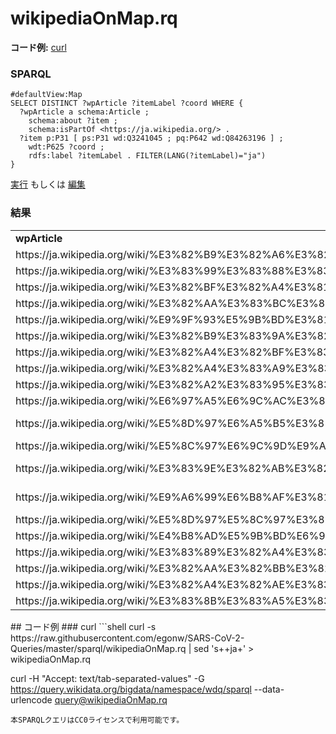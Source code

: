 # wikipediaOnMap.rq
**コード例:** [curl](#curl)
### SPARQL
```sparql
#defaultView:Map
SELECT DISTINCT ?wpArticle ?itemLabel ?coord WHERE {
  ?wpArticle a schema:Article ;
    schema:about ?item ;
    schema:isPartOf <https://ja.wikipedia.org/> .
  ?item p:P31 [ ps:P31 wd:Q3241045 ; pq:P642 wd:Q84263196 ] ;
    wdt:P625 ?coord ;
    rdfs:label ?itemLabel . FILTER(LANG(?itemLabel)="ja")
}
```
[実行](https://query.wikidata.org/embed.html#%23defaultView%3AMap%0ASELECT%20DISTINCT%20%3FwpArticle%20%3FitemLabel%20%3Fcoord%20WHERE%20%7B%0A%20%20%3FwpArticle%20a%20schema%3AArticle%20%3B%0A%20%20%20%20schema%3Aabout%20%3Fitem%20%3B%0A%20%20%20%20schema%3AisPartOf%20%3Chttps%3A%2F%2Fja.wikipedia.org%2F%3E%20.%0A%20%20%3Fitem%20p%3AP31%20%5B%20ps%3AP31%20wd%3AQ3241045%20%3B%20pq%3AP642%20wd%3AQ84263196%20%5D%20%3B%0A%20%20%20%20wdt%3AP625%20%3Fcoord%20%3B%0A%20%20%20%20rdfs%3Alabel%20%3FitemLabel%20.%20FILTER%28LANG%28%3FitemLabel%29%3D%22ja%22%29%0A%7D%0A) もしくは [編集](https://query.wikidata.org/#%23defaultView%3AMap%0ASELECT%20DISTINCT%20%3FwpArticle%20%3FitemLabel%20%3Fcoord%20WHERE%20%7B%0A%20%20%3FwpArticle%20a%20schema%3AArticle%20%3B%0A%20%20%20%20schema%3Aabout%20%3Fitem%20%3B%0A%20%20%20%20schema%3AisPartOf%20%3Chttps%3A%2F%2Fja.wikipedia.org%2F%3E%20.%0A%20%20%3Fitem%20p%3AP31%20%5B%20ps%3AP31%20wd%3AQ3241045%20%3B%20pq%3AP642%20wd%3AQ84263196%20%5D%20%3B%0A%20%20%20%20wdt%3AP625%20%3Fcoord%20%3B%0A%20%20%20%20rdfs%3Alabel%20%3FitemLabel%20.%20FILTER%28LANG%28%3FitemLabel%29%3D%22ja%22%29%0A%7D%0A)


### 結果
<table>
  <tr>
    <td><b>wpArticle</b></td>
    <td><b>coord</b></td>
  </tr>
  <tr>
    <td>https://ja.wikipedia.org/wiki/%E3%82%B9%E3%82%A6%E3%82%A7%E3%83%BC%E3%83%87%E3%83%B3%E3%81%AB%E3%81%8A%E3%81%91%E3%82%8B2019%E5%B9%B4%E3%82%B3%E3%83%AD%E3%83%8A%E3%82%A6%E3%82%A4%E3%83%AB%E3%82%B9%E6%84%9F%E6%9F%93%E7%97%87%E3%81%AE%E6%B5%81%E8%A1%8C%E7%8A%B6%E6%B3%81</td>
    <td>Point(15.0 61.0)</td>
  </tr>
  <tr>
    <td>https://ja.wikipedia.org/wiki/%E3%83%99%E3%83%88%E3%83%8A%E3%83%A0%E3%81%AB%E3%81%8A%E3%81%91%E3%82%8B2019%E5%B9%B4%E3%82%B3%E3%83%AD%E3%83%8A%E3%82%A6%E3%82%A4%E3%83%AB%E3%82%B9%E6%84%9F%E6%9F%93%E7%97%87%E3%81%AE%E6%B5%81%E8%A1%8C%E7%8A%B6%E6%B3%81</td>
    <td>Point(108.0 16.0)</td>
  </tr>
  <tr>
    <td>https://ja.wikipedia.org/wiki/%E3%82%BF%E3%82%A4%E3%81%AB%E3%81%8A%E3%81%91%E3%82%8B2019%E5%B9%B4%E3%82%B3%E3%83%AD%E3%83%8A%E3%82%A6%E3%82%A4%E3%83%AB%E3%82%B9%E6%84%9F%E6%9F%93%E7%97%87%E3%81%AE%E6%B5%81%E8%A1%8C%E7%8A%B6%E6%B3%81</td>
    <td>Point(101.0 14.0)</td>
  </tr>
  <tr>
    <td>https://ja.wikipedia.org/wiki/%E3%82%AA%E3%83%BC%E3%82%B9%E3%83%88%E3%83%AA%E3%82%A2%E3%81%AB%E3%81%8A%E3%81%91%E3%82%8B2019%E5%B9%B4%E3%82%B3%E3%83%AD%E3%83%8A%E3%82%A6%E3%82%A4%E3%83%AB%E3%82%B9%E6%84%9F%E6%9F%93%E7%97%87%E3%81%AE%E6%B5%81%E8%A1%8C%E7%8A%B6%E6%B3%81</td>
    <td>Point(14.0 48.0)</td>
  </tr>
  <tr>
    <td>https://ja.wikipedia.org/wiki/%E9%9F%93%E5%9B%BD%E3%81%AB%E3%81%8A%E3%81%91%E3%82%8B2019%E5%B9%B4%E3%82%B3%E3%83%AD%E3%83%8A%E3%82%A6%E3%82%A4%E3%83%AB%E3%82%B9%E6%84%9F%E6%9F%93%E7%97%87%E3%81%AE%E6%B5%81%E8%A1%8C%E7%8A%B6%E6%B3%81</td>
    <td>Point(128.0 36.0)</td>
  </tr>
  <tr>
    <td>https://ja.wikipedia.org/wiki/%E3%82%B9%E3%83%9A%E3%82%A4%E3%83%B3%E3%81%AB%E3%81%8A%E3%81%91%E3%82%8B2019%E5%B9%B4%E3%82%B3%E3%83%AD%E3%83%8A%E3%82%A6%E3%82%A4%E3%83%AB%E3%82%B9%E6%84%9F%E6%9F%93%E7%97%87%E3%81%AE%E6%B5%81%E8%A1%8C%E7%8A%B6%E6%B3%81</td>
    <td>Point(-3.0 40.0)</td>
  </tr>
  <tr>
    <td>https://ja.wikipedia.org/wiki/%E3%82%A4%E3%82%BF%E3%83%AA%E3%82%A2%E3%81%AB%E3%81%8A%E3%81%91%E3%82%8B2019%E5%B9%B4%E3%82%B3%E3%83%AD%E3%83%8A%E3%82%A6%E3%82%A4%E3%83%AB%E3%82%B9%E6%84%9F%E6%9F%93%E7%97%87%E3%81%AE%E6%B5%81%E8%A1%8C%E7%8A%B6%E6%B3%81</td>
    <td>Point(12.5 42.5)</td>
  </tr>
  <tr>
    <td>https://ja.wikipedia.org/wiki/%E3%82%A4%E3%83%A9%E3%83%B3%E3%81%AB%E3%81%8A%E3%81%91%E3%82%8B2019%E5%B9%B4%E3%82%B3%E3%83%AD%E3%83%8A%E3%82%A6%E3%82%A4%E3%83%AB%E3%82%B9%E6%84%9F%E6%9F%93%E7%97%87%E3%81%AE%E6%B5%81%E8%A1%8C%E7%8A%B6%E6%B3%81</td>
    <td>Point(53.0 32.0)</td>
  </tr>
  <tr>
    <td>https://ja.wikipedia.org/wiki/%E3%82%A2%E3%83%95%E3%83%AA%E3%82%AB%E3%81%AB%E3%81%8A%E3%81%91%E3%82%8B2019%E5%B9%B4%E3%82%B3%E3%83%AD%E3%83%8A%E3%82%A6%E3%82%A4%E3%83%AB%E3%82%B9%E6%84%9F%E6%9F%93%E7%97%87%E3%81%AE%E6%B5%81%E8%A1%8C%E7%8A%B6%E6%B3%81</td>
    <td>Point(17.0 1.0)</td>
  </tr>
  <tr>
    <td>https://ja.wikipedia.org/wiki/%E6%97%A5%E6%9C%AC%E3%81%AB%E3%81%8A%E3%81%91%E3%82%8B2019%E5%B9%B4%E3%82%B3%E3%83%AD%E3%83%8A%E3%82%A6%E3%82%A4%E3%83%AB%E3%82%B9%E6%84%9F%E6%9F%93%E7%97%87%E3%81%AE%E6%B5%81%E8%A1%8C%E7%8A%B6%E6%B3%81</td>
    <td>Point(136.0 35.0)</td>
  </tr>
  <tr>
    <td>https://ja.wikipedia.org/wiki/%E5%8D%97%E6%A5%B5%E3%81%AB%E3%81%8A%E3%81%91%E3%82%8B2019%E5%B9%B4%E3%82%B3%E3%83%AD%E3%83%8A%E3%82%A6%E3%82%A4%E3%83%AB%E3%82%B9%E6%84%9F%E6%9F%93%E7%97%87%E3%81%AE%E6%B5%81%E8%A1%8C%E7%8A%B6%E6%B3%81</td>
    <td>Point(-57.8875 -63.320833333)</td>
  </tr>
  <tr>
    <td>https://ja.wikipedia.org/wiki/%E5%8C%97%E6%9C%9D%E9%AE%AE%E3%81%AB%E3%81%8A%E3%81%91%E3%82%8B2019%E5%B9%B4%E3%82%B3%E3%83%AD%E3%83%8A%E3%82%A6%E3%82%A4%E3%83%AB%E3%82%B9%E6%84%9F%E6%9F%93%E7%97%87%E3%81%AE%E6%B5%81%E8%A1%8C%E7%8A%B6%E6%B3%81</td>
    <td>Point(127.0 40.0)</td>
  </tr>
  <tr>
    <td>https://ja.wikipedia.org/wiki/%E3%83%9E%E3%82%AB%E3%82%AA%E3%81%AB%E3%81%8A%E3%81%91%E3%82%8B2019%E5%B9%B4%E3%82%B3%E3%83%AD%E3%83%8A%E3%82%A6%E3%82%A4%E3%83%AB%E3%82%B9%E6%84%9F%E6%9F%93%E7%97%87%E3%81%AE%E6%B5%81%E8%A1%8C%E7%8A%B6%E6%B3%81</td>
    <td>Point(113.55 22.166666666)</td>
  </tr>
  <tr>
    <td>https://ja.wikipedia.org/wiki/%E9%A6%99%E6%B8%AF%E3%81%AB%E3%81%8A%E3%81%91%E3%82%8B2019%E5%B9%B4%E3%82%B3%E3%83%AD%E3%83%8A%E3%82%A6%E3%82%A4%E3%83%AB%E3%82%B9%E6%84%9F%E6%9F%93%E7%97%87%E3%81%AE%E6%B5%81%E8%A1%8C%E7%8A%B6%E6%B3%81</td>
    <td>Point(114.166666666 22.283333333)</td>
  </tr>
  <tr>
    <td>https://ja.wikipedia.org/wiki/%E5%8D%97%E5%8C%97%E3%82%A2%E3%83%A1%E3%83%AA%E3%82%AB%E3%81%AB%E3%81%8A%E3%81%91%E3%82%8B2019%E5%B9%B4%E3%82%B3%E3%83%AD%E3%83%8A%E3%82%A6%E3%82%A4%E3%83%AB%E3%82%B9%E6%84%9F%E6%9F%93%E7%97%87%E3%81%AE%E6%B5%81%E8%A1%8C%E7%8A%B6%E6%B3%81</td>
    <td>Point(-100.0 20.0)</td>
  </tr>
  <tr>
    <td>https://ja.wikipedia.org/wiki/%E4%B8%AD%E5%9B%BD%E6%9C%AC%E5%9C%9F%E3%81%AB%E3%81%8A%E3%81%91%E3%82%8B2019%E5%B9%B4%E3%82%B3%E3%83%AD%E3%83%8A%E3%82%A6%E3%82%A4%E3%83%AB%E3%82%B9%E6%84%9F%E6%9F%93%E7%97%87%E3%81%AE%E6%B5%81%E8%A1%8C%E7%8A%B6%E6%B3%81</td>
    <td>Point(103.0 35.0)</td>
  </tr>
  <tr>
    <td>https://ja.wikipedia.org/wiki/%E3%83%89%E3%82%A4%E3%83%84%E3%81%AB%E3%81%8A%E3%81%91%E3%82%8B2019%E5%B9%B4%E3%82%B3%E3%83%AD%E3%83%8A%E3%82%A6%E3%82%A4%E3%83%AB%E3%82%B9%E6%84%9F%E6%9F%93%E7%97%87%E3%81%AE%E6%B5%81%E8%A1%8C%E7%8A%B6%E6%B3%81</td>
    <td>Point(10.0 51.0)</td>
  </tr>
  <tr>
    <td>https://ja.wikipedia.org/wiki/%E3%82%AA%E3%82%BB%E3%82%A2%E3%83%8B%E3%82%A2%E3%81%AB%E3%81%8A%E3%81%91%E3%82%8B2019%E5%B9%B4%E3%82%B3%E3%83%AD%E3%83%8A%E3%82%A6%E3%82%A4%E3%83%AB%E3%82%B9%E6%84%9F%E6%9F%93%E7%97%87%E3%81%AE%E6%B5%81%E8%A1%8C%E7%8A%B6%E6%B3%81</td>
    <td>Point(166.0 -21.0)</td>
  </tr>
  <tr>
    <td>https://ja.wikipedia.org/wiki/%E3%82%A4%E3%82%AE%E3%83%AA%E3%82%B9%E3%81%AB%E3%81%8A%E3%81%91%E3%82%8B2019%E5%B9%B4%E3%82%B3%E3%83%AD%E3%83%8A%E3%82%A6%E3%82%A4%E3%83%AB%E3%82%B9%E6%84%9F%E6%9F%93%E7%97%87%E3%81%AE%E6%B5%81%E8%A1%8C%E7%8A%B6%E6%B3%81</td>
    <td>Point(-2.0 54.6)</td>
  </tr>
  <tr>
    <td>https://ja.wikipedia.org/wiki/%E3%83%8B%E3%83%A5%E3%83%BC%E3%83%A8%E3%83%BC%E3%82%AF%E5%B8%82%E3%81%A7%E3%81%AE_COVID-19%E3%83%91%E3%83%B3%E3%83%87%E3%83%9F%E3%83%83%E3%82%AF</td>
    <td>Point(-73.94 40.67)</td>
  </tr>
</table>
## コード例
### curl
```shell
curl -s https://raw.githubusercontent.com/egonw/SARS-CoV-2-Queries/master/sparql/wikipediaOnMap.rq | sed 's+<lang/>+ja+' > wikipediaOnMap.rq

curl -H "Accept: text/tab-separated-values" -G https://query.wikidata.org/bigdata/namespace/wdq/sparql --data-urlencode query@wikipediaOnMap.rq
```
本SPARQLクエリはCC0ライセンスで利用可能です。
